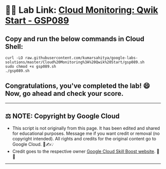 # 👨‍💻 Lab Link: [Cloud Monitoring: Qwik Start - GSP089](https://www.cloudskillsboost.google/games/6058/labs/38570)

## Copy and run the below commands in Cloud Shell:

```
curl -LO raw.githubusercontent.com/kumarsahitya/google-labs-solutions/master/Cloud%20Monitoring%3A%20Qwik%20Start/gsp089.sh
sudo chmod +x gsp089.sh
./gsp089.sh
```


## Congratulations, you've completed the lab! 😄 Now, go ahead and check your score.

---

## ⚖️ NOTE: Copyright by Google Cloud
* This script is not originally from this page. It has been edited and shared for educational purposes. Message me if you want credit or removal (no copyright intended). All rights and credits for the original content go to Google Cloud. 📜✍️💡
* Credit goes to the respective owner [Google Cloud Skill Boost website](https://www.cloudskillsboost.google/). 🙏👑

---
